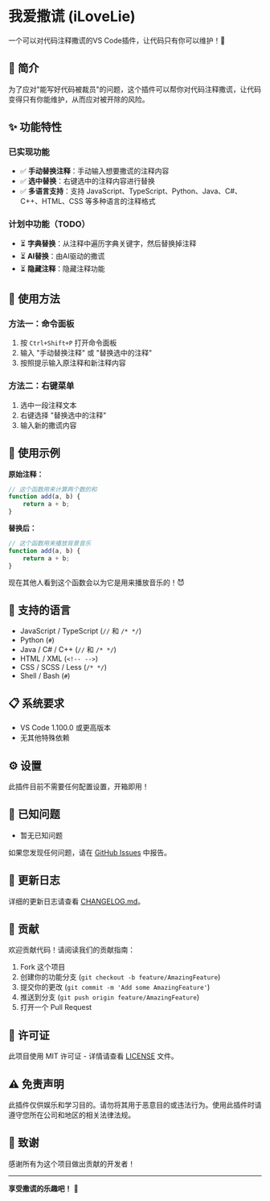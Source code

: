 # 我爱撒谎 (iLoveLie)

一个可以对代码注释撒谎的VS Code插件，让代码只有你可以维护！🤫

## 📖 简介

为了应对"能写好代码被裁员"的问题，这个插件可以帮你对代码注释撒谎，让代码变得只有你能维护，从而应对被开除的风险。

## ✨ 功能特性

### 已实现功能

- ✅ **手动替换注释**：手动输入想要撒谎的注释内容
- ✅ **选中替换**：右键选中的注释内容进行替换
- ✅ **多语言支持**：支持 JavaScript、TypeScript、Python、Java、C#、C++、HTML、CSS 等多种语言的注释格式

### 计划中功能（TODO）

- ⏳ **字典替换**：从注释中遍历字典关键字，然后替换掉注释
- ⏳ **AI替换**：由AI驱动的撒谎
- ⏳ **隐藏注释**：隐藏注释功能

## 🚀 使用方法

### 方法一：命令面板
1. 按 `Ctrl+Shift+P` 打开命令面板
2. 输入 "手动替换注释" 或 "替换选中的注释"
3. 按照提示输入原注释和新注释内容

### 方法二：右键菜单
1. 选中一段注释文本
2. 右键选择 "替换选中的注释"
3. 输入新的撒谎内容

## 📝 使用示例

**原始注释：**
```javascript
// 这个函数用来计算两个数的和
function add(a, b) {
    return a + b;
}
```

**替换后：**
```javascript
// 这个函数用来播放背景音乐
function add(a, b) {
    return a + b;
}
```

现在其他人看到这个函数会以为它是用来播放音乐的！😈

## 🎯 支持的语言

- JavaScript / TypeScript (`//` 和 `/* */`)
- Python (`#`)
- Java / C# / C++ (`//` 和 `/* */`)
- HTML / XML (`<!-- -->`)
- CSS / SCSS / Less (`/* */`)
- Shell / Bash (`#`)

## 📋 系统要求

- VS Code 1.100.0 或更高版本
- 无其他特殊依赖

## ⚙️ 设置

此插件目前不需要任何配置设置，开箱即用！

## 🐛 已知问题

- 暂无已知问题

如果您发现任何问题，请在 [GitHub Issues](https://github.com/yourusername/ilovelie/issues) 中报告。

## 📄 更新日志

详细的更新日志请查看 [CHANGELOG.md](CHANGELOG.md)。

## 🤝 贡献

欢迎贡献代码！请阅读我们的贡献指南：

1. Fork 这个项目
2. 创建你的功能分支 (`git checkout -b feature/AmazingFeature`)
3. 提交你的更改 (`git commit -m 'Add some AmazingFeature'`)
4. 推送到分支 (`git push origin feature/AmazingFeature`)
5. 打开一个 Pull Request

## 📜 许可证

此项目使用 MIT 许可证 - 详情请查看 [LICENSE](LICENSE) 文件。

## ⚠️ 免责声明

此插件仅供娱乐和学习目的。请勿将其用于恶意目的或违法行为。使用此插件时请遵守您所在公司和地区的相关法律法规。

## 🎉 致谢

感谢所有为这个项目做出贡献的开发者！

---

**享受撒谎的乐趣吧！** 🤪

